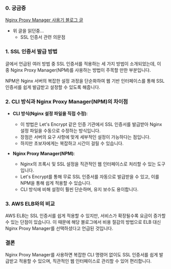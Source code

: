 ### 0. 궁금증
[Nginx Proxy Manager 사용기 블로그 글](https://docs.street-drop.com/blog/nginx-proxy-manager/)
- 위 글을 읽던중...
	- SSL 인증서 관련 의문점
### 1. **SSL 인증서 발급 방법**

글에서 언급된 여러 방법 중 SSL 인증서를 적용하는 세 가지 방법이 소개되었는데, 이 중 Nginx Proxy Manager(NPM)를 사용하는 방법이 주목할 만한 부분입니다.

NPM은 Nginx 서버의 복잡한 설정 과정을 단순화하여 웹 기반 인터페이스를 통해 SSL 인증서를 쉽게 발급받고 설정할 수 있도록 해줍니다.

### 2. **CLI 방식과 Nginx Proxy Manager(NPM)의 차이점**

- **CLI 방식(Nginx 설정 파일을 직접 수정)**:
    
    - 이 방법은 Let's Encrypt 같은 인증 기관에서 SSL 인증서를 발급받아 Nginx 설정 파일을 수동으로 수정하는 방식입니다.
    - 장점은 서버의 요구 사항에 맞게 세부적인 설정이 가능하다는 점입니다.
    - 하지만 초보자에게는 복잡하고 시간이 걸릴 수 있습니다.
- **Nginx Proxy Manager(NPM)**:
    
    - Nginx의 프록시 및 SSL 설정을 직관적인 웹 인터페이스로 처리할 수 있는 도구입니다.
    - Let's Encrypt를 통해 무료 SSL 인증서를 자동으로 발급받을 수 있고, 이를 NPM을 통해 쉽게 적용할 수 있습니다.
    - CLI 방식에 비해 설정이 훨씬 단순하며, 유지 보수도 용이합니다.

### 3. **AWS ELB와의 비교**

AWS ELB는 SSL 인증서를 쉽게 적용할 수 있지만, 서비스가 확장될수록 요금이 증가할 수 있는 단점이 있습니다. 이 때문에 해당 블로그에서 비용 절감의 방법으로 ELB 대신 Nginx Proxy Manager를 선택하셨다고 언급된 것입니다.

### 결론

Nginx Proxy Manager를 사용하면 복잡한 CLI 명령어 없이도 SSL 인증서를 쉽게 발급받고 적용할 수 있으며, 직관적인 웹 인터페이스로 관리할 수 있어 편리합니다.